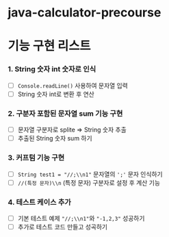 # java-calculator-precourse

# 기능 구현 리스트

### 1. String 숫자 int 숫자로 인식

- [ ] ```Console.readLine()``` 사용하여 문자열 입력
- [ ] String 숫자 int로 변환 후 연산

### 2. 구분자 포함된 문자열 sum 기능 구현

- [ ] 문자열 구분자로 splite => String 숫자 추출
- [ ] 추출된 String 숫자 sum 하기

### 3. 커프텀 기능 구현

- [ ] `String test1 = "//;\\n1"` 문자열의 `';'` 문자 인식하기
- [ ] `//(특정 문자)\\n` (특정 문자) 구분자로 설정 후 계산 기능

### 4. 테스트 케이스 추가

- [ ] 기본 테스트 예제 `"//;\\n1"`와 `"-1,2,3"` 성공하기
- [ ] 추가로 테스트 코드 만들고 성곡하기